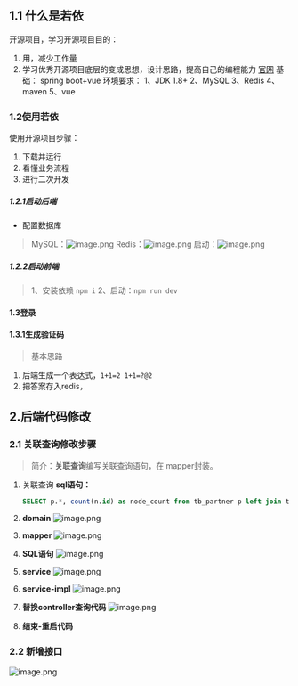 ## 1.1 什么是若依
开源项目，学习开源项目目的：
1. 用，减少工作量
2. 学习优秀开源项目底层的变成思想，设计思路，提高自己的编程能力
[官网](https://www.ruoyi.vip)
基础： spring boot+vue
环境要求：
1、JDK 1.8+
2、MySQL
3、Redis
4、maven
5、vue
### 1.2使用若依
使用开源项目步骤：
1. 下载并运行
2. 看懂业务流程
3. 进行二次开发
##### 1.2.1启动后端
- 配置数据库
> MySQL：![image.png](https://gitee.com/Hao1617/pic-go-bed/raw/master/img/202410282015108.png)
>Redis：![image.png](https://gitee.com/Hao1617/pic-go-bed/raw/master/img/202410282016891.png)
>启动：![image.png](https://gitee.com/Hao1617/pic-go-bed/raw/master/img/202410282018118.png)

##### 1.2.2启动前端
>1、安装依赖 ```npm i```
>2、启动：```npm run dev```

#### 1.3登录
#### 1.3.1生成验证码
> 基本思路

1. 后端生成一个表达式，`1+1=2 1+1=?@2`
2. 把答案存入redis，

## 2.后端代码修改
### 2.1 关联查询修改步骤
> 简介：**关联查询**编写关联查询语句，在 mapper封装。
1. 关联查询
	 **sql语句：**
	```sql 
	SELECT p.*, count(n.id) as node_count from tb_partner p left join tb_node n on p.id = n.partner_id group by p.id;
	```
2. **domain**
 ![image.png](https://gitee.com/Hao1617/pic-go-bed/raw/master/img/202410312101679.png)
3.   **mapper**
![image.png](https://gitee.com/Hao1617/pic-go-bed/raw/master/img/202410312057207.png)

4. **SQL语句**
![image.png](https://gitee.com/Hao1617/pic-go-bed/raw/master/img/202410312103644.png)

5. **service**
![image.png](https://gitee.com/Hao1617/pic-go-bed/raw/master/img/202410312104835.png)

6. **service-impl**
![image.png](https://gitee.com/Hao1617/pic-go-bed/raw/master/img/202410312105967.png)

7. **替换controller查询代码**
![image.png](https://gitee.com/Hao1617/pic-go-bed/raw/master/img/202410312106347.png)

8. **结束-重启代码**



### 2.2 新增接口
![image.png](https://gitee.com/Hao1617/pic-go-bed/raw/master/img/202410312119893.png)
